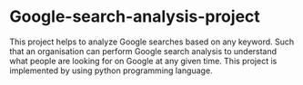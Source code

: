 # Google-search-analysis-project
This project helps to analyze Google searches based on any keyword.
Such that an organisation can perform Google search analysis to understand what people are looking for on Google at any given time.
This project is implemented by using python programming language.

